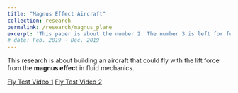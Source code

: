 ```yaml
---
title: "Magnus Effect Aircraft"
collection: research
permalink: /research/magnus_plane
excerpt: 'This paper is about the number 2. The number 3 is left for future work.'
# date: Feb. 2019 ~ Dec. 2019
---
```

This research is about building an aircraft that could
fly with the lift force from the **magnus effect** in fluid mechanics.

[Fly Test Video 1](https://drive.google.com/file/d/1qLhVE3lH7YwMKK0ubC08qk6qNQehhw4A/view?usp=sharing)
[Fly Test Video 2](https://drive.google.com/file/d/1E7HVEnkOd8AZPyXOz9nuseHn2sxMblEj/view?usp=sharing)
<!-- [Download paper here](http://academicpages.github.io/files/paper2.pdf) -->

<!-- Recommended citation: Goro Yeh, You. (2010). "Paper Title Number 2." <i>Journal 1</i>. 1(2). -->